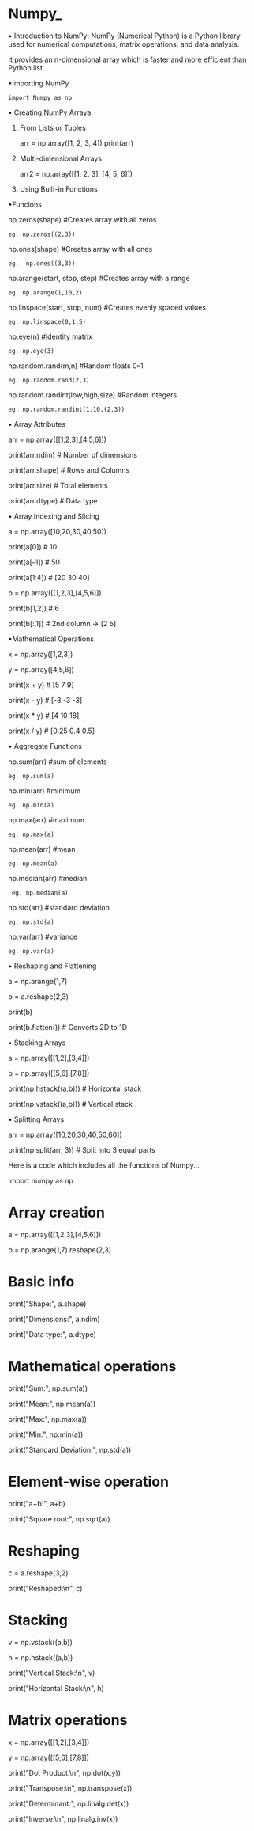 # Numpy_

• Introduction to NumPy:
NumPy (Numerical Python) is a Python library used for numerical computations, matrix operations, and data analysis.

It provides an n-dimensional array which is faster and more efficient than Python list.

 •Importing NumPy
 
    import Numpy as np
    
 • Creating NumPy Arraya
 
1. From Lists or Tuples

    arr = np.array([1, 2, 3, 4])
   print(arr)
   
3. Multi-dimensional Arrays
   
    arr2 = np.array([[1, 2, 3], [4, 5, 6]])
   
5. Using Built-in Functions
   
•Funcions 

np.zeros(shape)	#Creates array with all zeros	

    eg. np.zeros((2,3))
    
np.ones(shape)	#Creates array with all ones

    eg.  np.ones((3,3))
    
np.arange(start, stop, step)	#Creates array with a range

    eg. np.arange(1,10,2)
    
np.linspace(start, stop, num)	#Creates evenly spaced values

    eg. np.linspace(0,1,5)
    
np.eye(n) 	#Identity matrix
  
    eg. np.eye(3)
    
np.random.rand(m,n)	#Random floats 0–1	

    eg. np.random.rand(2,3)
    
np.random.randint(low,high,size)	 #Random integers	

    eg. np.random.randint(1,10,(2,3))
    
• Array Attributes

arr = np.array([[1,2,3],[4,5,6]])

print(arr.ndim)   # Number of dimensions

print(arr.shape)  # Rows and Columns

print(arr.size)   # Total elements

print(arr.dtype)  # Data type

• Array Indexing and Slicing

a = np.array([10,20,30,40,50])

print(a[0])       # 10

print(a[-1])      # 50

print(a[1:4])     # [20 30 40]

b = np.array([[1,2,3],[4,5,6]])

print(b[1,2])     # 6

print(b[:,1])     # 2nd column -> [2 5]

•Mathematical Operations

x = np.array([1,2,3])

y = np.array([4,5,6])

print(x + y)    # [5 7 9]

print(x - y)    # [-3 -3 -3]

print(x * y)    # [4 10 18]

print(x / y)    # [0.25 0.4 0.5]

• Aggregate Functions

np.sum(arr)	#sum of elements
    
    eg. np.sum(a)
    
np.min(arr)	#minimum

    eg. np.min(a)
    
np.max(arr)	#maximum	

    eg. np.max(a)
np.mean(arr)	#mean	

    eg. np.mean(a)
    
np.median(arr)	#median

     eg. np.median(a)
     
np.std(arr)	#standard deviation

    eg. np.std(a)
    
np.var(arr)	 #variance	

    eg. np.var(a)
    
• Reshaping and Flattening

a = np.arange(1,7)

b = a.reshape(2,3)

print(b)

print(b.flatten())   # Converts 2D to 1D

• Stacking Arrays

a = np.array([[1,2],[3,4]])

b = np.array([[5,6],[7,8]])

print(np.hstack((a,b)))   # Horizontal stack

print(np.vstack((a,b)))   # Vertical stack

• Splitting Arrays

arr = np.array([10,20,30,40,50,60])

print(np.split(arr, 3))   # Split into 3 equal parts

Here is a code which includes all the functions of Numpy...

import numpy as np

# Array creation

a = np.array([[1,2,3],[4,5,6]])

b = np.arange(1,7).reshape(2,3)

# Basic info

print("Shape:", a.shape)

print("Dimensions:", a.ndim)

print("Data type:", a.dtype)

# Mathematical operations

print("Sum:", np.sum(a))

print("Mean:", np.mean(a))

print("Max:", np.max(a))

print("Min:", np.min(a))

print("Standard Deviation:", np.std(a))

# Element-wise operation

print("a+b:", a+b)

print("Square root:", np.sqrt(a))

# Reshaping

c = a.reshape(3,2)

print("Reshaped:\n", c)

# Stacking

v = np.vstack((a,b))

h = np.hstack((a,b))

print("Vertical Stack:\n", v)

print("Horizontal Stack:\n", h)

# Matrix operations

x = np.array([[1,2],[3,4]])

y = np.array([[5,6],[7,8]])

print("Dot Product:\n", np.dot(x,y))

print("Transpose:\n", np.transpose(x))

print("Determinant:", np.linalg.det(x))

print("Inverse:\n", np.linalg.inv(x))
